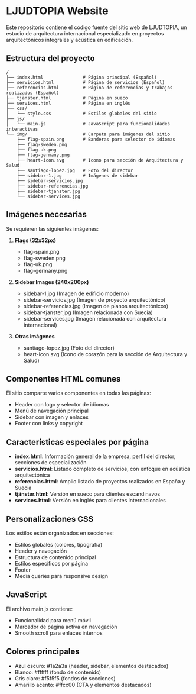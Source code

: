 # LJUDTOPIA Website

Este repositorio contiene el código fuente del sitio web de LJUDTOPIA, un estudio de arquitectura internacional especializado en proyectos arquitectónicos integrales y acústica en edificación.

## Estructura del proyecto

```
/
├── index.html               # Página principal (Español)
├── servicios.html           # Página de servicios (Español)
├── referencias.html         # Página de referencias y trabajos realizados (Español)
├── tjänster.html            # Página en sueco
├── services.html            # Página en inglés
├── css/
│   └── style.css            # Estilos globales del sitio
├── js/
│   └── main.js              # JavaScript para funcionalidades interactivas
└── img/                     # Carpeta para imágenes del sitio
    ├── flag-spain.png       # Banderas para selector de idiomas
    ├── flag-sweden.png
    ├── flag-uk.png
    ├── flag-germany.png
    ├── heart-icon.svg       # Icono para sección de Arquitectura y Salud
    ├── santiago-lopez.jpg   # Foto del director
    ├── sidebar-1.jpg        # Imágenes de sidebar
    ├── sidebar-servicios.jpg
    ├── sidebar-referencias.jpg
    ├── sidebar-tjanster.jpg
    └── sidebar-services.jpg
```

## Imágenes necesarias

Se requieren las siguientes imágenes:

1. **Flags (32x32px)**
   - flag-spain.png
   - flag-sweden.png
   - flag-uk.png
   - flag-germany.png

2. **Sidebar Images (240x200px)**
   - sidebar-1.jpg (Imagen de edificio moderno)
   - sidebar-servicios.jpg (Imagen de proyecto arquitectónico)
   - sidebar-referencias.jpg (Imagen de planos arquitectónicos)
   - sidebar-tjanster.jpg (Imagen relacionada con Suecia)
   - sidebar-services.jpg (Imagen relacionada con arquitectura internacional)

3. **Otras imágenes**
   - santiago-lopez.jpg (Foto del director)
   - heart-icon.svg (Icono de corazón para la sección de Arquitectura y Salud)

## Componentes HTML comunes

El sitio comparte varios componentes en todas las páginas:

- Header con logo y selector de idiomas
- Menú de navegación principal
- Sidebar con imagen y enlaces
- Footer con links y copyright

## Características especiales por página

- **index.html**: Información general de la empresa, perfil del director, secciones de especialización
- **servicios.html**: Listado completo de servicios, con enfoque en acústica arquitectónica
- **referencias.html**: Amplio listado de proyectos realizados en España y Suecia
- **tjänster.html**: Versión en sueco para clientes escandinavos
- **services.html**: Versión en inglés para clientes internacionales

## Personalizaciones CSS

Los estilos están organizados en secciones:

- Estilos globales (colores, tipografía)
- Header y navegación
- Estructura de contenido principal
- Estilos específicos por página
- Footer
- Media queries para responsive design

## JavaScript

El archivo main.js contiene:
- Funcionalidad para menú móvil
- Marcador de página activa en navegación
- Smooth scroll para enlaces internos

## Colores principales

- Azul oscuro: #1a2a3a (header, sidebar, elementos destacados)
- Blanco: #ffffff (fondo de contenido)
- Gris claro: #f5f5f5 (fondos de secciones)
- Amarillo acento: #ffcc00 (CTA y elementos destacados)
